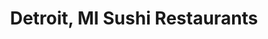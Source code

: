 ---
layout: city
title: Detroit, MI Sushi Restaurants
permalink: /michigan/detroit/
stateAbbr: MI
stateName: Michigan
cityName: Detroit

---